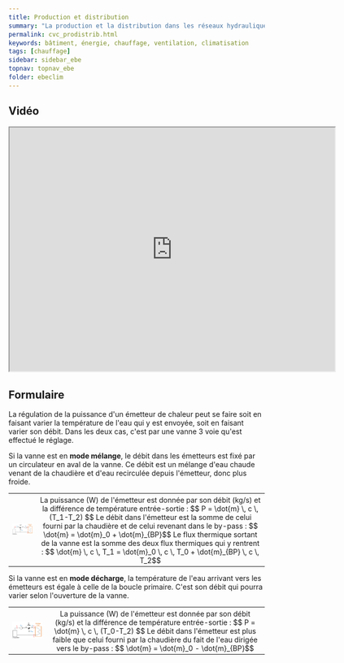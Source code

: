 ```yaml
---
title: Production et distribution
summary: "La production et la distribution dans les réseaux hydrauliques pour le chauffage"
permalink: cvc_prodistrib.html
keywords: bâtiment, énergie, chauffage, ventilation, climatisation
tags: [chauffage]
sidebar: sidebar_ebe
topnav: topnav_ebe
folder: ebeclim
---
```


## Vidéo

<iframe src="https://player.vimeo.com/video/320511676?color=ff9933&portrait=0" width="640" height="480" frameborder="1" webkitallowfullscreen mozallowfullscreen allowfullscreen></iframe>

## Formulaire

La régulation de la puissance d'un émetteur de chaleur peut se faire soit en faisant varier la température de l'eau qui y est envoyée, soit en faisant varier son débit. Dans les deux cas, c'est par une vanne 3 voie qu'est effectué le réglage.

Si la vanne est en **mode mélange**, le débit dans les émetteurs est fixé par un circulateur en aval de la vanne. Ce débit est un mélange d'eau chaude venant de la chaudière et d'eau recirculée depuis l'émetteur, donc plus froide.

<table>
<tr>
<th> <img src="images/ebe/chauffage_melange.png" style="width: 350px;"> </th>
<th style="font-weight: normal">
La puissance (W) de l'émetteur est donnée par son débit (kg/s) et la différence de température entrée-sortie :
$$ P = \dot{m} \, c \, (T_1-T_2) $$
Le débit dans l'émetteur est la somme de celui fourni par la chaudière et de celui revenant dans le by-pass :
$$ \dot{m} = \dot{m}_0 + \dot{m}_{BP}$$
Le flux thermique sortant de la vanne est la somme des deux flux thermiques qui y rentrent :
$$ \dot{m} \, c \, T_1 = \dot{m}_0 \, c \, T_0 + \dot{m}_{BP} \, c \, T_2$$
</th>
</tr>
</table>

Si la vanne est en **mode décharge**, la température de l'eau arrivant vers les émetteurs est égale à celle de la boucle primaire. C'est son débit qui pourra varier selon l'ouverture de la vanne.

<table>
<tr>
<th> <img src="images/ebe/chauffage_decharge.png" style="width: 350px;"> </th>
<th style="font-weight: normal">
La puissance (W) de l'émetteur est donnée par son débit (kg/s) et la différence de température entrée-sortie :
$$ P = \dot{m} \, c \, (T_0-T_2) $$
Le débit dans l'émetteur est plus faible que celui fourni par la chaudière du fait de l'eau dirigée vers le by-pass :
$$ \dot{m} = \dot{m}_0 - \dot{m}_{BP}$$
</th>
</tr>
</table>
